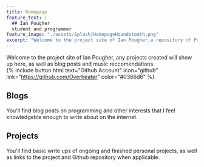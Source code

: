 ```yaml
---
title: Homepage
feature_text: |
  ## Ian Pougher
  student and programmer
feature_image: "./assets/Splash/HomepageHoundstooth.png"
excerpt: "Welcome to the project site of Ian Pougher,a repository of Project updates, Blog posts and Music reccomendations "
---
```

 
Welcome to the project site of Ian Pougher, any projects created will show up here, as well as blog posts and music reccomendations.                 <br> {% include button.html text="Github Account" icon="github" link="https://github.com/Overheater" color="#0366d6" %}

## Blogs
You'll find blog posts on programming and other interests that I feel knowledgeble enough to write about on the internet. 








## Projects

You'll find basic write ups of ongoing and finished personal projects, as well as links to the project and Github repository when applicable.
